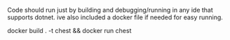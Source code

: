 Code should run just by building and debugging/running in any ide that supports dotnet.
ive also included a docker file if needed for easy running.


docker build . -t chest && docker run chest
